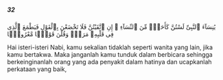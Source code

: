 ##### 32

<span class="ayah">يَٰنِسَآءَ ٱلنَّبِىِّ لَسْتُنَّ كَأَحَدٍۢ مِّنَ ٱلنِّسَآءِ ۚ إِنِ ٱتَّقَيْتُنَّ فَلَا تَخْضَعْنَ بِٱلْقَوْلِ فَيَطْمَعَ ٱلَّذِى فِى قَلْبِهِۦ مَرَضٌۭ وَقُلْنَ قَوْلًۭا مَّعْرُوفًۭا</span>

<span class="ayah_translation">Hai isteri-isteri Nabi, kamu sekalian tidaklah seperti wanita yang lain, jika kamu bertakwa. Maka janganlah kamu tunduk dalam berbicara sehingga berkeinginanlah orang yang ada penyakit dalam hatinya dan ucapkanlah perkataan yang baik,</span>
